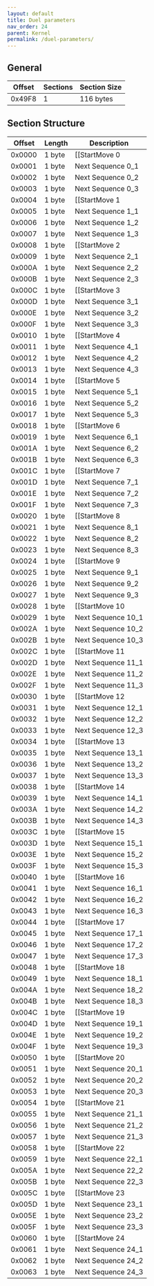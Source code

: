 ```yaml
---
layout: default
title: Duel parameters
nav_order: 24
parent: Kernel
permalink: /duel-parameters/
---
```


## General

| Offset | Sections | Section Size |
|--------|----------|--------------|
| 0x49F8 | 1        | 116 bytes    |

## Section Structure

| Offset | Length | Description        |
|--------|--------|--------------------|
| 0x0000 | 1 byte | [[StartMove 0      |Zell's Duel Moves]]   |
| 0x0001 | 1 byte | Next Sequence 0_1  |
| 0x0002 | 1 byte | Next Sequence 0_2  |
| 0x0003 | 1 byte | Next Sequence 0_3  |
| 0x0004 | 1 byte | [[StartMove 1      |Zell's Duel Moves]]   |
| 0x0005 | 1 byte | Next Sequence 1_1  |
| 0x0006 | 1 byte | Next Sequence 1_2  |
| 0x0007 | 1 byte | Next Sequence 1_3  |
| 0x0008 | 1 byte | [[StartMove 2      |Zell's Duel Moves]]   |
| 0x0009 | 1 byte | Next Sequence 2_1  |
| 0x000A | 1 byte | Next Sequence 2_2  |
| 0x000B | 1 byte | Next Sequence 2_3  |
| 0x000C | 1 byte | [[StartMove 3      |Zell's Duel Moves]]   |
| 0x000D | 1 byte | Next Sequence 3_1  |
| 0x000E | 1 byte | Next Sequence 3_2  |
| 0x000F | 1 byte | Next Sequence 3_3  |
| 0x0010 | 1 byte | [[StartMove 4      |Zell's Duel Moves]]   |
| 0x0011 | 1 byte | Next Sequence 4_1  |
| 0x0012 | 1 byte | Next Sequence 4_2  |
| 0x0013 | 1 byte | Next Sequence 4_3  |
| 0x0014 | 1 byte | [[StartMove 5      |Zell's Duel Moves]]   |
| 0x0015 | 1 byte | Next Sequence 5_1  |
| 0x0016 | 1 byte | Next Sequence 5_2  |
| 0x0017 | 1 byte | Next Sequence 5_3  |
| 0x0018 | 1 byte | [[StartMove 6      |Zell's Duel Moves]]   |
| 0x0019 | 1 byte | Next Sequence 6_1  |
| 0x001A | 1 byte | Next Sequence 6_2  |
| 0x001B | 1 byte | Next Sequence 6_3  |
| 0x001C | 1 byte | [[StartMove 7      |Zell's Duel Moves]]   |
| 0x001D | 1 byte | Next Sequence 7_1  |
| 0x001E | 1 byte | Next Sequence 7_2  |
| 0x001F | 1 byte | Next Sequence 7_3  |
| 0x0020 | 1 byte | [[StartMove 8      |Zell's Duel Moves]]   |
| 0x0021 | 1 byte | Next Sequence 8_1  |
| 0x0022 | 1 byte | Next Sequence 8_2  |
| 0x0023 | 1 byte | Next Sequence 8_3  |
| 0x0024 | 1 byte | [[StartMove 9      |Zell's Duel Moves]]   |
| 0x0025 | 1 byte | Next Sequence 9_1  |
| 0x0026 | 1 byte | Next Sequence 9_2  |
| 0x0027 | 1 byte | Next Sequence 9_3  |
| 0x0028 | 1 byte | [[StartMove 10     |Zell's Duel Moves]]  |
| 0x0029 | 1 byte | Next Sequence 10_1 |
| 0x002A | 1 byte | Next Sequence 10_2 |
| 0x002B | 1 byte | Next Sequence 10_3 |
| 0x002C | 1 byte | [[StartMove 11     |Zell's Duel Moves]]  |
| 0x002D | 1 byte | Next Sequence 11_1 |
| 0x002E | 1 byte | Next Sequence 11_2 |
| 0x002F | 1 byte | Next Sequence 11_3 |
| 0x0030 | 1 byte | [[StartMove 12     |Zell's Duel Moves]]  |
| 0x0031 | 1 byte | Next Sequence 12_1 |
| 0x0032 | 1 byte | Next Sequence 12_2 |
| 0x0033 | 1 byte | Next Sequence 12_3 |
| 0x0034 | 1 byte | [[StartMove 13     |Zell's Duel Moves]]  |
| 0x0035 | 1 byte | Next Sequence 13_1 |
| 0x0036 | 1 byte | Next Sequence 13_2 |
| 0x0037 | 1 byte | Next Sequence 13_3 |
| 0x0038 | 1 byte | [[StartMove 14     |Zell's Duel Moves]]  |
| 0x0039 | 1 byte | Next Sequence 14_1 |
| 0x003A | 1 byte | Next Sequence 14_2 |
| 0x003B | 1 byte | Next Sequence 14_3 |
| 0x003C | 1 byte | [[StartMove 15     |Zell's Duel Moves]]  |
| 0x003D | 1 byte | Next Sequence 15_1 |
| 0x003E | 1 byte | Next Sequence 15_2 |
| 0x003F | 1 byte | Next Sequence 15_3 |
| 0x0040 | 1 byte | [[StartMove 16     |Zell's Duel Moves]]  |
| 0x0041 | 1 byte | Next Sequence 16_1 |
| 0x0042 | 1 byte | Next Sequence 16_2 |
| 0x0043 | 1 byte | Next Sequence 16_3 |
| 0x0044 | 1 byte | [[StartMove 17     |Zell's Duel Moves]]  |
| 0x0045 | 1 byte | Next Sequence 17_1 |
| 0x0046 | 1 byte | Next Sequence 17_2 |
| 0x0047 | 1 byte | Next Sequence 17_3 |
| 0x0048 | 1 byte | [[StartMove 18     |Zell's Duel Moves]]  |
| 0x0049 | 1 byte | Next Sequence 18_1 |
| 0x004A | 1 byte | Next Sequence 18_2 |
| 0x004B | 1 byte | Next Sequence 18_3 |
| 0x004C | 1 byte | [[StartMove 19     |Zell's Duel Moves]]  |
| 0x004D | 1 byte | Next Sequence 19_1 |
| 0x004E | 1 byte | Next Sequence 19_2 |
| 0x004F | 1 byte | Next Sequence 19_3 |
| 0x0050 | 1 byte | [[StartMove 20     |Zell's Duel Moves]]  |
| 0x0051 | 1 byte | Next Sequence 20_1 |
| 0x0052 | 1 byte | Next Sequence 20_2 |
| 0x0053 | 1 byte | Next Sequence 20_3 |
| 0x0054 | 1 byte | [[StartMove 21     |Zell's Duel Moves]]  |
| 0x0055 | 1 byte | Next Sequence 21_1 |
| 0x0056 | 1 byte | Next Sequence 21_2 |
| 0x0057 | 1 byte | Next Sequence 21_3 |
| 0x0058 | 1 byte | [[StartMove 22     |Zell's Duel Moves]]  |
| 0x0059 | 1 byte | Next Sequence 22_1 |
| 0x005A | 1 byte | Next Sequence 22_2 |
| 0x005B | 1 byte | Next Sequence 22_3 |
| 0x005C | 1 byte | [[StartMove 23     |Zell's Duel Moves]]  |
| 0x005D | 1 byte | Next Sequence 23_1 |
| 0x005E | 1 byte | Next Sequence 23_2 |
| 0x005F | 1 byte | Next Sequence 23_3 |
| 0x0060 | 1 byte | [[StartMove 24     |Zell's Duel Moves]]  |
| 0x0061 | 1 byte | Next Sequence 24_1 |
| 0x0062 | 1 byte | Next Sequence 24_2 |
| 0x0063 | 1 byte | Next Sequence 24_3 |